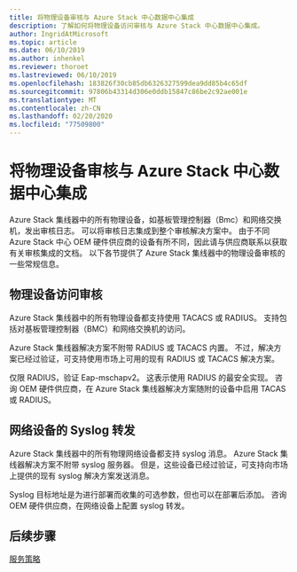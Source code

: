 ```yaml
---
title: 将物理设备审核与 Azure Stack 中心数据中心集成
description: 了解如何将物理设备访问审核与 Azure Stack 中心数据中心集成。
author: IngridAtMicrosoft
ms.topic: article
ms.date: 06/10/2019
ms.author: inhenkel
ms.reviewer: thoroet
ms.lastreviewed: 06/10/2019
ms.openlocfilehash: 183826f30cb85db6326327599dea9dd85b4c65df
ms.sourcegitcommit: 97806b43314d306e0ddb15847c86be2c92ae001e
ms.translationtype: MT
ms.contentlocale: zh-CN
ms.lasthandoff: 02/20/2020
ms.locfileid: "77509800"
---
```

# <a name="integrate-physical-device-auditing-with-your-azure-stack-hub-datacenter"></a>将物理设备审核与 Azure Stack 中心数据中心集成

Azure Stack 集线器中的所有物理设备，如基板管理控制器（Bmc）和网络交换机，发出审核日志。 可以将审核日志集成到整个审核解决方案中。 由于不同 Azure Stack 中心 OEM 硬件供应商的设备有所不同，因此请与供应商联系以获取有关审核集成的文档。 以下各节提供了 Azure Stack 集线器中的物理设备审核的一些常规信息。  

## <a name="physical-device-access-auditing"></a>物理设备访问审核

Azure Stack 集线器中的所有物理设备都支持使用 TACACS 或 RADIUS。 支持包括对基板管理控制器（BMC）和网络交换机的访问。

Azure Stack 集线器解决方案不附带 RADIUS 或 TACACS 内置。 不过，解决方案已经过验证，可支持使用市场上可用的现有 RADIUS 或 TACACS 解决方案。

仅限 RADIUS，验证 Eap-mschapv2。 这表示使用 RADIUS 的最安全实现。 咨询 OEM 硬件供应商，在 Azure Stack 集线器解决方案随附的设备中启用 TACAS 或 RADIUS。

## <a name="syslog-forwarding-for-network-devices"></a>网络设备的 Syslog 转发

Azure Stack 集线器中的所有物理网络设备都支持 syslog 消息。 Azure Stack 集线器解决方案不附带 syslog 服务器。 但是，这些设备已经过验证，可支持向市场上提供的现有 syslog 解决方案发送消息。

Syslog 目标地址是为进行部署而收集的可选参数，但也可以在部署后添加。 咨询 OEM 硬件供应商，在网络设备上配置 syslog 转发。

## <a name="next-steps"></a>后续步骤

[服务策略](azure-stack-servicing-policy.md)
